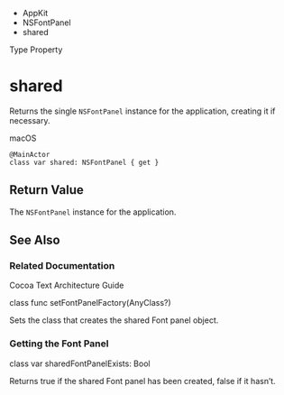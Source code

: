 

- AppKit
- NSFontPanel
-  shared 

Type Property

# shared

Returns the single `NSFontPanel` instance for the application, creating it if necessary.

macOS

``` source
@MainActor
class var shared: NSFontPanel { get }
```

## Return Value

The `NSFontPanel` instance for the application.

## See Also

### Related Documentation

Cocoa Text Architecture Guide

class func setFontPanelFactory(AnyClass?)

Sets the class that creates the shared Font panel object.

### Getting the Font Panel

class var sharedFontPanelExists: Bool

Returns true if the shared Font panel has been created, false if it hasn’t.

